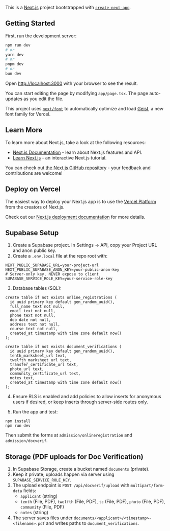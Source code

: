 This is a [Next.js](https://nextjs.org) project bootstrapped with [`create-next-app`](https://nextjs.org/docs/app/api-reference/cli/create-next-app).

## Getting Started

First, run the development server:

```bash
npm run dev
# or
yarn dev
# or
pnpm dev
# or
bun dev
```

Open [http://localhost:3000](http://localhost:3000) with your browser to see the result.

You can start editing the page by modifying `app/page.tsx`. The page auto-updates as you edit the file.

This project uses [`next/font`](https://nextjs.org/docs/app/building-your-application/optimizing/fonts) to automatically optimize and load [Geist](https://vercel.com/font), a new font family for Vercel.

## Learn More

To learn more about Next.js, take a look at the following resources:

- [Next.js Documentation](https://nextjs.org/docs) - learn about Next.js features and API.
- [Learn Next.js](https://nextjs.org/learn) - an interactive Next.js tutorial.

You can check out [the Next.js GitHub repository](https://github.com/vercel/next.js) - your feedback and contributions are welcome!

## Deploy on Vercel

The easiest way to deploy your Next.js app is to use the [Vercel Platform](https://vercel.com/new?utm_medium=default-template&filter=next.js&utm_source=create-next-app&utm_campaign=create-next-app-readme) from the creators of Next.js.

Check out our [Next.js deployment documentation](https://nextjs.org/docs/app/building-your-application/deploying) for more details.

## Supabase Setup

1. Create a Supabase project. In Settings → API, copy your Project URL and anon public key.
2. Create a `.env.local` file at the repo root with:

```
NEXT_PUBLIC_SUPABASE_URL=your-project-url
NEXT_PUBLIC_SUPABASE_ANON_KEY=your-public-anon-key
# Server-only key, NEVER expose to client
SUPABASE_SERVICE_ROLE_KEY=your-service-role-key
```

3. Database tables (SQL):

```
create table if not exists online_registrations (
  id uuid primary key default gen_random_uuid(),
  full_name text not null,
  email text not null,
  phone text not null,
  dob date not null,
  address text not null,
  course text not null,
  created_at timestamp with time zone default now()
);

create table if not exists document_verifications (
  id uuid primary key default gen_random_uuid(),
  tenth_marksheet_url text,
  twelfth_marksheet_url text,
  transfer_certificate_url text,
  photo_url text,
  community_certificate_url text,
  notes text,
  created_at timestamp with time zone default now()
);
```

4. Ensure RLS is enabled and add policies to allow inserts for anonymous users if desired, or keep inserts through server-side routes only.

5. Run the app and test:

```
npm install
npm run dev
```

Then submit the forms at `admission/onlineregistration` and `admission/docverif`.

## Storage (PDF uploads for Doc Verification)

1. In Supabase Storage, create a bucket named `documents` (private).
2. Keep it private; uploads happen via server using `SUPABASE_SERVICE_ROLE_KEY`.
3. The upload endpoint is `POST /api/docverif/upload` with `multipart/form-data` fields:
   - `applicant` (string)
   - `tenth` (File, PDF), `twelfth` (File, PDF), `tc` (File, PDF), `photo` (File, PDF), `community` (File, PDF)
   - `notes` (string)
4. The server saves files under `documents/<applicant>/<timestamp>-<filename>.pdf` and writes paths to `document_verifications`.
